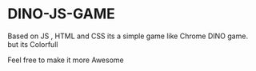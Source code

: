 # DINO-JS-GAME

Based on JS , HTML and CSS
its a simple game like Chrome DINO game. but its Colorfull

Feel free to make it more Awesome
